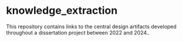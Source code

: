 # knowledge_extraction
This repository contains links to the central design artifacts developed throughout a dissertation project between 2022 and 2024..
